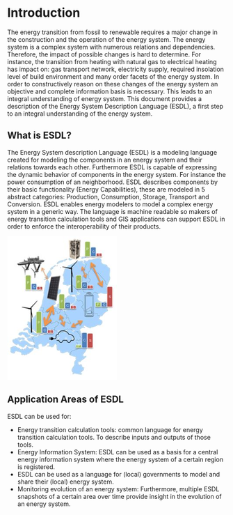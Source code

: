 # Introduction

The energy transition from fossil to renewable requires a major change in the construction and the operation of the energy system. The energy system is a complex system with numerous relations and dependencies. Therefore, the impact of possible changes is hard to determine. For instance, the transition from heating with natural gas to electrical heating has impact on: gas transport network, electricity supply, required insolation level of build environment and many order facets of the energy system. In order to constructively reason on these changes of the energy system an objective and complete information basis is necessary.  This leads to an integral understanding of energy system. This document provides a description of the Energy System Description Language \(ESDL\), a first step to an integral understanding of the energy system.

## What is ESDL?

The Energy System description Language \(ESDL\) is a modeling language created for modeling the components in an energy system and their relations towards each other. Furthermore ESDL is capable of expressing the dynamic behavior of components in the energy system. For instance the power consumption of an neighborhood. ESDL describes components by their basic functionality \(Energy Capabilities\), these are modeled in 5 abstract categories: Production, Consumption, Storage, Transport and Conversion. ESDL enables energy modelers to model a complex energy system in a generic way. The language is machine readable so makers of energy transition calculation tools and GIS applications can support ESDL in order to enforce the interoperability of their products.

![](https://github.com/EnergyTransition/ESDL-gitbook/blob/master/Images/ESDL.JPG?raw=true)

## Application Areas of ESDL

ESDL can be used for: 

* Energy transition calculation tools: common language for energy transition calculation tools. To describe inputs and outputs of those tools. 
* Energy Information System: ESDL can be used as a basis for a central energy information system where the energy system of a certain region is registered. 
* ESDL can be used as a language for \(local\) governments to model and share their \(local\) energy system. 
* Monitoring evolution of an energy system: Furthermore, multiple ESDL snapshots of a certain area over time provide insight in the evolution of an energy system. 



## 



